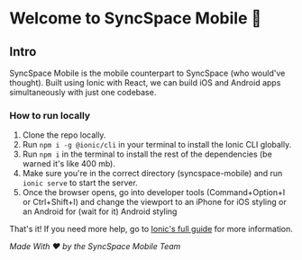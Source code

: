 # Welcome to SyncSpace Mobile 🚀

## Intro
SyncSpace Mobile is the mobile counterpart to SyncSpace (who would've thought). Built using Ionic with React, we can build iOS and Android apps simultaneously with just one codebase. 

### How to run locally
1. Clone the repo locally.
2. Run `npm i -g @ionic/cli` in your terminal to install the Ionic CLI globally.
3. Run `npm i` in the terminal to install the rest of the dependencies (be warned it's like 400 mb).
4. Make sure you're in the correct directory (syncspace-mobile) and run `ionic serve` to start the server.
5. Once the browser opens, go into developer tools (Command+Option+I or Ctrl+Shift+I) and change the viewport to an iPhone for iOS styling or an Android for (wait for it) Android styling

That's it! If you need more help, go to [Ionic's full guide](https://ionicframework.com/docs/intro/cli) for more information. 

*Made With ❤️ by the SyncSpace Mobile Team*